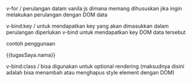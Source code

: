 v-for / perulangan dalam vanila js dimana memang dihususkan 
jika ingin melakukan perulangan dengan DOM data

v-bind:key / untuk mendapatkan key yang akan dimasukkan dalam perulangan
diperlukan v-bind untuk mendapatkan key DOM data tersebut 

contoh penggunaan 
<div v-for="tugasSaya in tugas" v-bind:key="tugasSaya.id">
   <p>{{tugasSaya.nama}}</p>
</div>

v-bind:class / bisa digunakan untuk optional rendering
 (maksudnya disini adalah bisa menambah atau menghapus style element dengan DOM)
